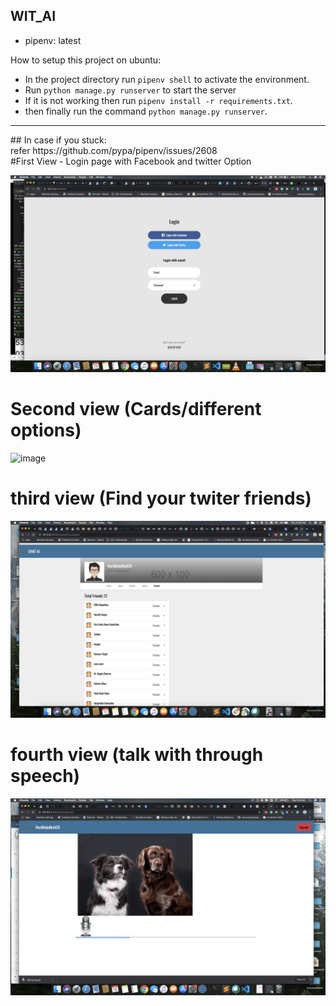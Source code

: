 ## WIT_AI

- pipenv: latest

How to setup this project on ubuntu:

- In the project directory run `pipenv shell` to activate the environment.
- Run `python manage.py runserver` to start the server
- If it is not working then run `pipenv install -r requirements.txt`.
- then finally run the command `python manage.py runserver`.

<hr>
## In case if you stuck: <br>
refer https://github.com/pypa/pipenv/issues/2608

<br>
#First View
- Login page with Facebook and twitter Option

![image](static/images/login-view.png)

# Second view (Cards/different options)

![image](static/images/cards.png)

# third view (Find your twiter friends)

![image](static/images/friends.png)

# fourth view (talk with through speech)

![image](static/images/speech.png)

